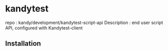 # kandytest
repo : kandy/development/kandytest-script-api
Description : end user script API, configured with Kandytest-client 

## Installation

